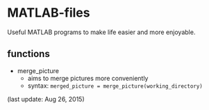 # MATLAB-files
Useful MATLAB programs to make life easier and more enjoyable.

## functions

* merge_picture
	- aims to merge pictures more conveniently
	- syntax: `merged_picture = merge_picture(working_directory)`

(last update: Aug 26, 2015)
